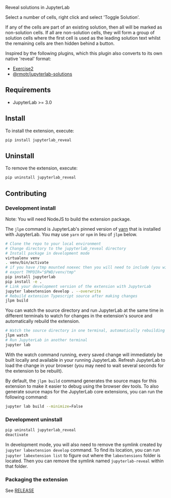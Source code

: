 Reveal solutions in JupyterLab

Select a number of cells, right click and select 'Toggle Solution'.

If any of the cells are part of an existing solution, then all will be marked as non-solution cells. If all are non-solution cells, they will form a group of solution cells where the first cell is used as the leading solution text whilst the remaining cells are then hidden behind a button.

Inspired by the following plugins, which this plugin also converts to its own native 'reveal' format:

 * [Exercise2](https://jupyter-contrib-nbextensions.readthedocs.io/en/latest/nbextensions/exercise2/readme.html)
 * [@rmotr/jupyterlab-solutions](https://www.npmjs.com/package/@rmotr/jupyterlab-solutions)

## Requirements

- JupyterLab >= 3.0

## Install

To install the extension, execute:

```bash
pip install jupyterlab_reveal
```

## Uninstall

To remove the extension, execute:

```bash
pip uninstall jupyterlab_reveal
```

## Contributing

### Development install

Note: You will need NodeJS to build the extension package.

The `jlpm` command is JupyterLab's pinned version of
[yarn](https://yarnpkg.com/) that is installed with JupyterLab. You may use
`yarn` or `npm` in lieu of `jlpm` below.

```bash
# Clone the repo to your local environment
# Change directory to the jupyterlab_reveal directory
# Install package in development mode
virtualenv venv
. venv/bin/activate
# if you have /tmp mounted noexec then you will need to include (you will see an error about not being able to load an .so)
# export TMPDIR="$PWD/venv/tmp"
pip install jupyterlab
pip install -e .
# Link your development version of the extension with JupyterLab
jupyter labextension develop . --overwrite
# Rebuild extension Typescript source after making changes
jlpm build
```

You can watch the source directory and run JupyterLab at the same time in different terminals to watch for changes in the extension's source and automatically rebuild the extension.

```bash
# Watch the source directory in one terminal, automatically rebuilding when needed
jlpm watch
# Run JupyterLab in another terminal
jupyter lab
```

With the watch command running, every saved change will immediately be built locally and available in your running JupyterLab. Refresh JupyterLab to load the change in your browser (you may need to wait several seconds for the extension to be rebuilt).

By default, the `jlpm build` command generates the source maps for this extension to make it easier to debug using the browser dev tools. To also generate source maps for the JupyterLab core extensions, you can run the following command:

```bash
jupyter lab build --minimize=False
```

### Development uninstall

```bash
pip uninstall jupyterlab_reveal
deactivate
```

In development mode, you will also need to remove the symlink created by `jupyter labextension develop`
command. To find its location, you can run `jupyter labextension list` to figure out where the `labextensions`
folder is located. Then you can remove the symlink named `jupyterlab-reveal` within that folder.

### Packaging the extension

See [RELEASE](RELEASE.md)
